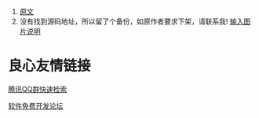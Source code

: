 1. [原文](http://www.cocoachina.com/bbs/read.php?tid=317798)
2. 没有找到源码地址，所以留了个备份，如原作者要求下架，请联系我!
[输入图片说明](http://git.oschina.net/uploads/images/2015/0828/093832_92286551_113325.png "在这里输入图片标题")

 # 良心友情链接

[腾讯QQ群快速检索](http://u.720life.cn/s/8cf73f7c)

[软件免费开发论坛](http://u.720life.cn/s/bbb01dc0)